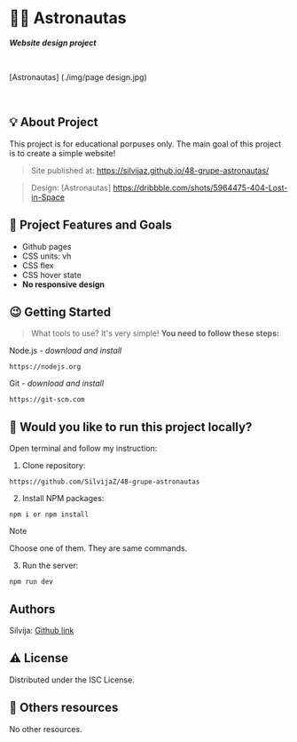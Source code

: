 # :woman_astronaut: Astronautas

***Website  design  project***

<br>

[Astronautas] (./img/page design.jpg)

<br>

## :bulb: About Project

This project is for educational porpuses only. The main goal of this project is to create a simple website!    

>Site published at: https://silvijaz.github.io/48-grupe-astronautas/

>Design: [Astronautas] https://dribbble.com/shots/5964475-404-Lost-in-Space

## :dart: Project Features and Goals

- Github pages
- CSS units: vh
- CSS flex
- CSS hover state
- **No responsive design**


## :wink: Getting Started

> What tools to use? It's very simple! **You need to follow these steps:**

Node.js - _download and install_

```
https://nodejs.org
```

Git - _download and install_

```
https://git-scm.com
```

## :running: Would you like to run this project locally?

Open terminal and follow my instruction:


1) Clone repository:

```
https://github.com/SilvijaZ/48-grupe-astronautas
```

2) Install NPM packages:

```
npm i or npm install 
```
> [!NOTE]
Choose one of them. They  are same commands. 

3) Run the server:

```
npm run dev
```

## Authors

Silvija: [Github link](https://github.com/SilvijaZ)

## :warning: License

Distributed under the ISC License.

## :link: Others resources

No other resources.
